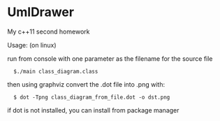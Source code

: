 # UmlDrawer
My c++11 second homework

Usage: (on linux)

run from console with one parameter as the filename for the source file
```
  $./main class_diagram.class
```
then using graphviz convert the .dot file into .png with:
```
  $ dot -Tpng class_diagram_from_file.dot -o dst.png
```
if dot is not installed, you can install from package manager
